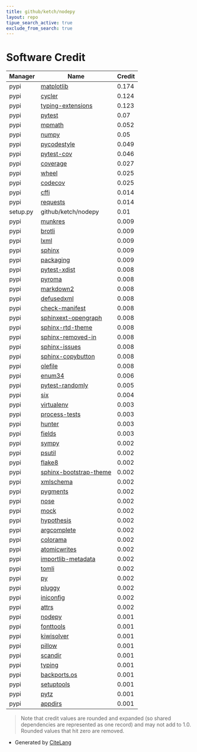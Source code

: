 ```yaml
---
title: github/ketch/nodepy
layout: repo
tipue_search_active: true
exclude_from_search: true
---
```

# Software Credit

|Manager|Name|Credit|
|-------|----|------|
|pypi|[matplotlib](https://matplotlib.org)|0.174|
|pypi|[cycler](https://github.com/matplotlib/cycler)|0.124|
|pypi|[typing-extensions](https://typing.readthedocs.io/)|0.123|
|pypi|[pytest](https://docs.pytest.org/en/latest/)|0.07|
|pypi|[mpmath](http://mpmath.org/)|0.052|
|pypi|[numpy](https://www.numpy.org)|0.05|
|pypi|[pycodestyle](https://pycodestyle.pycqa.org/)|0.049|
|pypi|[pytest-cov](https://github.com/pytest-dev/pytest-cov)|0.046|
|pypi|[coverage](https://pypi.org/project/coverage)|0.027|
|pypi|[wheel](https://github.com/pypa/wheel)|0.025|
|pypi|[codecov](https://github.com/codecov/codecov-python)|0.025|
|pypi|[cffi](https://pypi.org/project/cffi)|0.014|
|pypi|[requests](https://pypi.org/project/requests)|0.014|
|setup.py|github/ketch/nodepy|0.01|
|pypi|[munkres](https://software.clapper.org/munkres/)|0.009|
|pypi|[brotli](https://github.com/google/brotli)|0.009|
|pypi|[lxml](https://lxml.de/)|0.009|
|pypi|[sphinx](https://pypi.org/project/sphinx)|0.009|
|pypi|[packaging](https://pypi.org/project/packaging)|0.009|
|pypi|[pytest-xdist](https://pypi.org/project/pytest-xdist)|0.008|
|pypi|[pyroma](https://pypi.org/project/pyroma)|0.008|
|pypi|[markdown2](https://pypi.org/project/markdown2)|0.008|
|pypi|[defusedxml](https://pypi.org/project/defusedxml)|0.008|
|pypi|[check-manifest](https://pypi.org/project/check-manifest)|0.008|
|pypi|[sphinxext-opengraph](https://pypi.org/project/sphinxext-opengraph)|0.008|
|pypi|[sphinx-rtd-theme](https://pypi.org/project/sphinx-rtd-theme)|0.008|
|pypi|[sphinx-removed-in](https://pypi.org/project/sphinx-removed-in)|0.008|
|pypi|[sphinx-issues](https://pypi.org/project/sphinx-issues)|0.008|
|pypi|[sphinx-copybutton](https://pypi.org/project/sphinx-copybutton)|0.008|
|pypi|[olefile](https://pypi.org/project/olefile)|0.008|
|pypi|[enum34](https://pypi.org/project/enum34)|0.006|
|pypi|[pytest-randomly](https://pypi.org/project/pytest-randomly)|0.005|
|pypi|[six](https://pypi.org/project/six)|0.004|
|pypi|[virtualenv](https://pypi.org/project/virtualenv)|0.003|
|pypi|[process-tests](https://pypi.org/project/process-tests)|0.003|
|pypi|[hunter](https://pypi.org/project/hunter)|0.003|
|pypi|[fields](https://pypi.org/project/fields)|0.003|
|pypi|[sympy](https://sympy.org)|0.002|
|pypi|[psutil](https://pypi.org/project/psutil)|0.002|
|pypi|[flake8](https://pypi.org/project/flake8)|0.002|
|pypi|[sphinx-bootstrap-theme](https://pypi.org/project/sphinx-bootstrap-theme)|0.002|
|pypi|[xmlschema](https://pypi.org/project/xmlschema)|0.002|
|pypi|[pygments](https://pypi.org/project/pygments)|0.002|
|pypi|[nose](https://pypi.org/project/nose)|0.002|
|pypi|[mock](https://pypi.org/project/mock)|0.002|
|pypi|[hypothesis](https://pypi.org/project/hypothesis)|0.002|
|pypi|[argcomplete](https://pypi.org/project/argcomplete)|0.002|
|pypi|[colorama](https://pypi.org/project/colorama)|0.002|
|pypi|[atomicwrites](https://pypi.org/project/atomicwrites)|0.002|
|pypi|[importlib-metadata](https://pypi.org/project/importlib-metadata)|0.002|
|pypi|[tomli](https://pypi.org/project/tomli)|0.002|
|pypi|[py](https://pypi.org/project/py)|0.002|
|pypi|[pluggy](https://pypi.org/project/pluggy)|0.002|
|pypi|[iniconfig](https://pypi.org/project/iniconfig)|0.002|
|pypi|[attrs](https://pypi.org/project/attrs)|0.002|
|pypi|[nodepy](https://github.com/ketch/nodepy)|0.001|
|pypi|[fonttools](http://github.com/fonttools/fonttools)|0.001|
|pypi|[kiwisolver](https://github.com/nucleic/kiwi)|0.001|
|pypi|[pillow](https://python-pillow.org)|0.001|
|pypi|[scandir](https://pypi.org/project/scandir)|0.001|
|pypi|[typing](https://pypi.org/project/typing)|0.001|
|pypi|[backports.os](https://pypi.org/project/backports.os)|0.001|
|pypi|[setuptools](https://pypi.org/project/setuptools)|0.001|
|pypi|[pytz](https://pypi.org/project/pytz)|0.001|
|pypi|[appdirs](https://pypi.org/project/appdirs)|0.001|


> Note that credit values are rounded and expanded (so shared dependencies are represented as one record) and may not add to 1.0. Rounded values that hit zero are removed.


- Generated by [CiteLang](https://github.com/vsoch/citelang)
